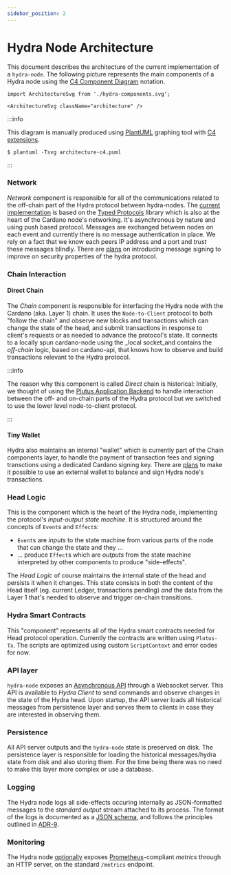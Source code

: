 ```yaml
---
sidebar_position: 2
---
```


# Hydra Node Architecture

This document describes the architecture of the current implementation
of a `hydra-node`. The following picture represents the main
components of a Hydra node using the [C4 Component
Diagram](https://c4model.com/#ComponentDiagram) notation.

```mdx-code-block
import ArchitectureSvg from './hydra-components.svg';

<ArchitectureSvg className="architecture" />
```

:::info

This diagram is manually produced using [PlantUML](https://plantuml.com) graphing tool with [C4 extensions](https://github.com/plantuml-stdlib/C4-PlantUML).

```
$ plantuml -Tsvg architecture-c4.puml
```

:::

### Network

_Network_ component is responsible for all of the communications related to the off-chain part of the Hydra protocol between hydra-nodes. The [current implementation](./networking) is based on the [Typed Protocols](https://github.com/input-output-hk/typed-protocols) library which is also at the heart of the Cardano node's networking. It's asynchronous by nature and using push based protocol. Messages are exchanged between nodes on each event and currently there is no message authentication in place. We rely on a fact that we know each peers IP address and a port and _trust_ these messages blindly. There are [plans](https://github.com/input-output-hk/hydra/issues/727) on introducing message signing to improve on security properties of the hydra protocol.

### Chain Interaction

#### Direct Chain

The _Chain_ component is responsible for interfacing the Hydra node with the Cardano (aka. Layer 1) chain. It uses the `Node-to-Client` protocol to both "follow the chain" and observe new blocks and transactions which can change the state of the head, and submit transactions in response to client's requests or as needed to advance the protocol's state. It connects to a locally spun cardano-node using the _local socket_and contains the _off-chain_ logic, based on cardano-api, that knows how to observe and build transactions relevant to the Hydra protocol.

:::info

The reason why this component is called _Direct_ chain is historical: Initially, we thought of using the [Plutus Application Backend](https://plutus-apps.readthedocs.io/en/latest/plutus/explanations/pab.html) to handle interaction between the off- and on-chain parts of the Hydra protocol but we switched to use the lower level node-to-client protocol.

:::

#### Tiny Wallet

Hydra also maintains an internal "wallet" which is currently part of the Chain components layer, to handle the payment of transaction fees and signing transctions using a dedicated Cardano signing key. There are [plans](https://github.com/input-output-hk/hydra/issues/215) to make it possible to use an external wallet to balance and sign Hydra node's transactions.

### Head Logic

This is the component which is the heart of the Hydra node, implementing the protocol's _input-output state machine_. It is structured around the concepts of `Event`s and `Effect`s:

* `Event`s are _inputs_ to the state machine from various parts of the node that can change the state and they ...
* ... produce `Effect`s which are _outputs_ from the state machine interpreted by other components to produce "side-effects".

The _Head Logic_ of course maintains the internal state of the head and persists it when it changes. This state consists in both the content of the Head itself (eg. current Ledger, transactions pending) _and_ the data from the Layer 1 that's needed to observe and trigger on-chain transitions.

### Hydra Smart Contracts

This "component" represents  all of the Hydra smart contracts needed for Head protocol operation. Currently the contracts are written using `Plutus-Tx`. The scripts are optimized using custom `ScriptContext` and error codes for now.

### API layer

`hydra-node` exposes an [Asynchronous API](https://hydra.family/head-protocol/unstable/api-reference) through a Websocket server. This API is available to _Hydra Client_ to send commands and observe changes in the state of the Hydra head. Upon startup, the API server loads all historical messages from persistence layer and serves them to clients in case they are interested in observing them.

### Persistence

All API server outputs and the `hydra-node` state is preserved on disk. The persistence layer is responsible for loading the historical messages/hydra state from disk and also storing them. For the time being there was no need to make this layer more complex or use a database.

### Logging

The Hydra node logs all side-effects occuring internally as JSON-formatted messages to the _standard output_ stream attached to its process. The format of the logs is documented as a [JSON schema](https://raw.githubusercontent.com/input-output-hk/hydra/master/hydra-node/json-schemas/logs.yaml), and follows the principles outlined in [ADR-9](/adr/9).

### Monitoring

The Hydra node [optionally](http://localhost:3000/head-protocol/docs/getting-started/quickstart#hydra-node-options) exposes [Prometheus](https://prometheus.io/)-compliant _metrics_ through an HTTP server, on the standard `/metrics` endpoint.

